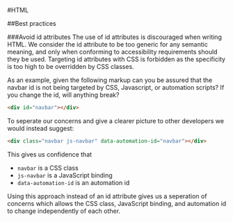 #HTML

##Best practices

###Avoid id attributes
The use of id attributes is discouraged when writing HTML. We consider the id attribute to be too generic for any semantic meaning, and only when conforming to accessibility requirements should they be used. Targeting id attributes with CSS is forbidden as the specificity is too high to be overridden by CSS classes.

As an example, given the following markup can you be assured that the navbar id is not being targeted by CSS, Javascript, or automation scripts? If you change the id, will anything break?

```html
<div id="navbar"></div>
```

To seperate our concerns and give a clearer picture to other developers we would instead suggest:

```html
<div class="navbar js-navbar" data-automation-id="navbar"></div>
```

This gives us confidence that
* `navbar` is a CSS class
* `js-navbar` is a JavaScript binding
* `data-automation-id` is an automation id

Using this approach instead of an id attribute gives us a seperation of concerns which allows the CSS class, JavaScript binding, and automation id to change independently of each other.
